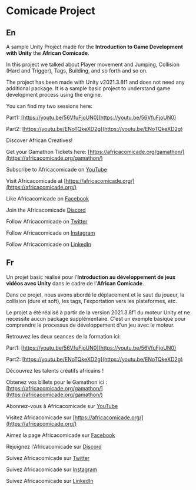 # Comicade Project
## En
A sample Unity Project made for the **Introduction to Game Development with Unity** the **African Comicade**.

In this project we talked about Player movement and Jumping, Collision (Hard and Trigger), Tags, Building, and so forth and so on.

The project has been made with Unity v2021.3.8f1 and does not need any additional package. It is a sample basic project to understand game development process using the engine.

You can find my two sessions here:

Part1: [https://youtu.be/56VfuFjoUN0](https://youtu.be/56VfuFjoUN0)

Part2: [https://youtu.be/ENoTQkeXD2g](https://youtu.be/ENoTQkeXD2g)


Discover African Creatives!


Get your Gamathon Tickets here: [https://africacomicade.org/gamathon/](https://africacomicade.org/gamathon/)

Subscribe to Africacomicade on [YouTube](http://bit.ly/AfricacomicadeOnYoutube)

Visit Africacomicade  at [https://africacomicade.org/](https://africacomicade.org/)

Like Africacomicade on [Facebook](https://facebook.com/africacomicade)

Join the Africacomicade [Discord](https://discord.gg/mNatgSMz)

Follow Africacomicade on [Twitter](https://twitter.com/africacomicade)

Follow Africacomicade on [Instagram](https://www.instagram.com/africacomicade/)

Follow Africacomicade on [LinkedIn](https://www.linkedin.com/company/africacomicade/)


## Fr

Un projet basic réalisé pour l'**Introduction au développement de jeux vidéos avec Unity** dans le cadre de l'**African Comicade**.

Dans ce projet, nous avons abordé le déplacement et le saut du joueur, la collision (dure et soft), les tags, l'exportation vers les plateformes, etc.

Le projet a été réalisé à partir de la version 2021.3.8f1 du moteur Unity et ne necessite aucun package supplémentaire. C'est un exemple basique pour comprendre le processus de développement d'un jeu avec le moteur.

Retrouvez les deux seances de la formation ici:

Part1: [https://youtu.be/56VfuFjoUN0](https://youtu.be/56VfuFjoUN0)

Part2: [https://youtu.be/ENoTQkeXD2g](https://youtu.be/ENoTQkeXD2g)


Découvrez les talents créatifs africains !


Obtenez vos billets pour le Gamathon ici : [https://africacomicade.org/gamathon/](https://africacomicade.org/gamathon/)

Abonnez-vous à Africacomicade sur [YouTube](http://bit.ly/AfricacomicadeOnYoutube)

Visitez Africacomicade sur [https://africacomicade.org/](https://africacomicade.org/)

Aimez la page Africacomicade sur [Facebook](https://facebook.com/africacomicade)

Rejoignez l'Africacomicade sur [Discord](https://discord.gg/mNatgSMz)

Suivez Africacomicade sur [Twitter](https://twitter.com/africacomicade)

Suivez Africacomicade sur [Instagram](https://www.instagram.com/africacomicade/)

Suivez Africacomicade sur [LinkedIn](https://www.linkedin.com/company/africacomicade/)
